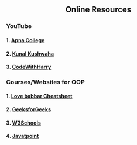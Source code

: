 <h2 align="center"> Online Resources</h2>

<h3>YouTube</h3>
<h4>1.  <a href="https://www.youtube.com/watch?v=bSrm9RXwBaI"> Apna College</a> </h4>
<h4>2.  <a href="https://www.youtube.com/watch?v=BSVKUk58K6U&list=PL9gnSGHSqcno1G3XjUbwzXHL8_EttOuKk"> Kunal Kushwaha</a> </h4>
<h4>3.  <a href="https://www.youtube.com/watch?v=fpdwRofNMeQ&list=PLu0W_9lII9ahfRrhFcoB-4lpp9YaBmdCP"> CodeWithHarry</a> </h4>

<h3>Courses/Websites for OOP</h3>
<h4>1.  <a href="https://whimsical.com/object-oriented-programming-cheatsheet-by-love-babbar-YbSgLatbWQ4R5paV7EgqFw"> Love babbar Cheatsheet</a> </h4>
<h4>2.  <a href="https://www.geeksforgeeks.org/object-oriented-programming-oops-concept-in-java/"> GeeksforGeeks</a> </h4>
<h4>3.  <a href="https://www.w3schools.com/cpp/cpp_oop.asp"> W3Schools</a> </h4>
<h4>4.  <a href="https://www.javatpoint.com/java-oops-concepts"> Javatpoint</a> </h4>




